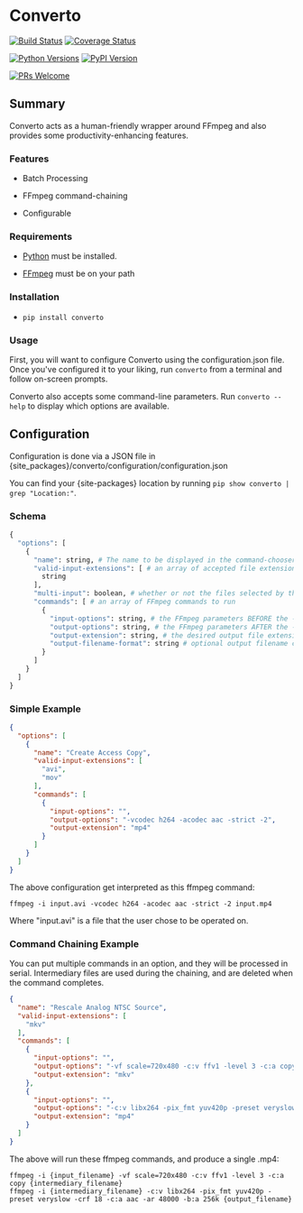 # Converto 
[![Build Status](https://travis-ci.org/erikmhauck/converto.svg?branch=master)](https://travis-ci.org/erikmhauck/converto)
[![Coverage Status](https://coveralls.io/repos/github/erikmhauck/converto/badge.svg?branch=master)](https://coveralls.io/github/erikmhauck/converto?branch=master)

[![Python Versions](https://img.shields.io/pypi/pyversions/Converto.svg)](https://pypi.python.org/pypi/Converto)
[![PyPI Version](https://img.shields.io/pypi/v/Converto.svg)](https://pypi.python.org/pypi/Converto)

[![PRs Welcome](https://img.shields.io/badge/PRs-welcome-brightgreen.svg?style=flat-square)](http://makeapullrequest.com)

## Summary

Converto acts as a human-friendly wrapper around FFmpeg and also provides some productivity-enhancing features.

### Features

* Batch Processing

* FFmpeg command-chaining

* Configurable


### Requirements

* [Python](https://www.python.org/) must be installed.

* [FFmpeg](https://ffmpeg.org/) must be on your path

### Installation

* `pip install converto`

### Usage

First, you will want to configure Converto using the configuration.json file. Once you've configured it to your liking, run `converto` from a terminal and follow on-screen prompts.

Converto also accepts some command-line parameters. Run `converto --help` to display which options are available.

## Configuration

Configuration is done via a JSON file in {site_packages}/converto/configuration/configuration.json

You can find your {site-packages} location by running `pip show converto | grep "Location:"`.

### Schema

```python
{
  "options": [
    {
      "name": string, # The name to be displayed in the command-chooser list
      "valid-input-extensions": [ # an array of accepted file extensions
        string 
      ],
      "multi-input": boolean, # whether or not the files selected by the user will all be used in a single command
      "commands": [ # an array of FFmpeg commands to run
        {
          "input-options": string, # the FFmpeg parameters BEFORE the -i flag
          "output-options": string, # the FFmpeg parameters AFTER the -i flag and before the output file name
          "output-extension": string, # the desired output file extension
          "output-filename-format": string # optional output filename configuration. Requires {input_filename} and {extension} to be used somewhere in the string
        }
      ]
    }
  ]
}
```

### Simple Example

```json
{
  "options": [
    {
      "name": "Create Access Copy",
      "valid-input-extensions": [
        "avi",
        "mov"
      ],
      "commands": [
        {
          "input-options": "",
          "output-options": "-vcodec h264 -acodec aac -strict -2",
          "output-extension": "mp4"
        }
      ]
    }
  ]
}
```

The above configuration get interpreted as this ffmpeg command:

```shell
ffmpeg -i input.avi -vcodec h264 -acodec aac -strict -2 input.mp4
```

Where "input.avi" is a file that the user chose to be operated on.

### Command Chaining Example

You can put multiple commands in an option, and they will be processed in serial. Intermediary files are used during the chaining, and are deleted when the command completes.

```json
{
  "name": "Rescale Analog NTSC Source",
  "valid-input-extensions": [
    "mkv"
  ],
  "commands": [
    {
      "input-options": "",
      "output-options": "-vf scale=720x480 -c:v ffv1 -level 3 -c:a copy",
      "output-extension": "mkv"
    },
    {
      "input-options": "",
      "output-options": "-c:v libx264 -pix_fmt yuv420p -preset veryslow -crf 18 -c:a aac -ar 48000 -b:a 256k",
      "output-extension": "mp4"
    }
  ]
}
```

The above will run these ffmpeg commands, and produce a single .mp4:
```shell
ffmpeg -i {input_filename} -vf scale=720x480 -c:v ffv1 -level 3 -c:a copy {intermediary_filename}
ffmpeg -i {intermediary_filename} -c:v libx264 -pix_fmt yuv420p -preset veryslow -crf 18 -c:a aac -ar 48000 -b:a 256k {output_filename}
```
